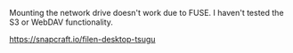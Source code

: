 Mounting the network drive doesn't work due to FUSE. I haven't tested the S3 or WebDAV functionality.

https://snapcraft.io/filen-desktop-tsugu
